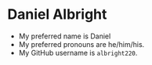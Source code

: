 


# Daniel Albright

- My preferred name is Daniel
- My preferred pronouns are he/him/his.
- My GitHub username is `albright220`.